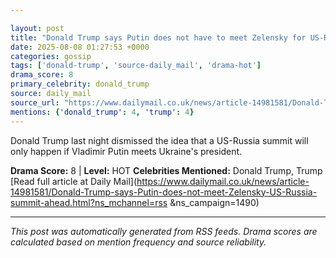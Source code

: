 ```yaml
---

layout: post
title: "Donald Trump says Putin does not have to meet Zelensky for US-Russia summit to go ahead""
date: 2025-08-08 01:27:53 +0000
categories: gossip
tags: ['donald-trump', 'source-daily_mail', 'drama-hot']
drama_score: 8
primary_celebrity: donald_trump
source: daily_mail
source_url: "https://www.dailymail.co.uk/news/article-14981581/Donald-Trump-says-Putin-does-not-meet-Zelensky-US-Russia-summit-ahead.html?ns_mchannel=rss&1490&campaign=1490""
mentions: {'donald_trump': 4, 'trump': 4}
---
```


Donald Trump last night dismissed the idea that a US-Russia summit will only happen if Vladimir Putin meets Ukraine's president.

**Drama Score:** 8 | **Level:** HOT **Celebrities Mentioned:** Donald Trump, Trump [Read full article at Daily Mail](https://www.dailymail.co.uk/news/article-14981581/Donald-Trump-says-Putin-does-not-meet-Zelensky-US-Russia-summit-ahead.html?ns_mchannel=rss &ns_campaign=1490)

---

*This post was automatically generated from RSS feeds. Drama scores are calculated based on mention frequency and source reliability.*